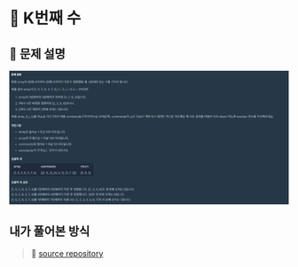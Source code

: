 # :loudspeaker: K번째 수

## :pushpin: 문제 설명
![01.png](../descriptionImages/test02/01.PNG)        

## 내가 풀어본 방식
> :rocket: [source repository](/src/test/java/cus/study/algorithm/lv1/Test02.java)
